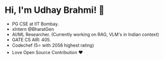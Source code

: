 
# Hi, I'm Udhay Brahmi! 👋

- PG CSE at IIT Bombay.
- xIntern @BharatGen
- AI/ML Researcher. (Currently working on RAG, VLM's in Indian context)
- GATE CS AIR: 405.
- Codechef (5⭐ with 2058 highest rating)
- Love Open Source Contribution ❤️
